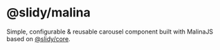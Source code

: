 # @slidy/malina

Simple, configurable & reusable carousel component built with MalinaJS based on [@slidy/core](https://github.com/Valexr/slidy/tree/master/packages/core).